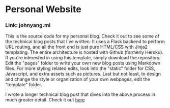 # Personal Website
### Link: johnyang.ml

This is the source code for my personal blog. Check it out to see some of the technical blog posts that I've written. It uses a Flask backend to perform URL routing, and all the front end is just pure HTML/CSS with Jinja2 templating. The entire architecture is hosted with Github (formerly Heroku). If you're interested in using this template, simply download the repository. Edit the "pages" folder to write your own new blog posts using Markdown files. For more styling related edits, look into the "static" folder for CSS, Javascript, and extra assets such as pictures. Last but not least, to design and change the style or organization of your own webpages, edit the "template" folder.

I wrote a longer technical blog post that dives into the above process in much greater detail. Check it out [here](http://john-b-yang.github.io/flask-website/)
